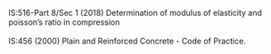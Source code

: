 IS:516-Part 8/Sec 1 (2018) Determination of modulus of elasticity and poisson’s ratio in compression<br><br> 
IS:456 (2000) Plain and Reinforced Concrete - Code of Practice.
